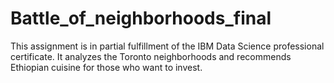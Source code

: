 # Battle_of_neighborhoods_final
This assignment is in partial fulfillment of the IBM Data Science professional certificate. It analyzes the Toronto neighborhoods and recommends Ethiopian cuisine for those who want to invest. 
